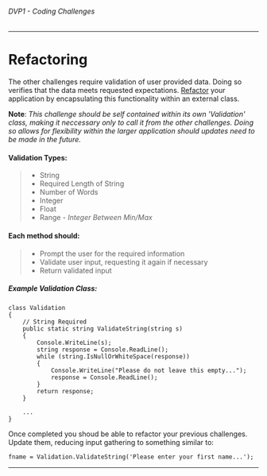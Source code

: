 ###### *DVP1 - Coding Challenges*
---

# Refactoring

The other challenges require validation of user provided data. Doing so verifies that the data meets requested expectations. [Refactor](https://refactoring.com/) your application by encapsulating this functionality within an external class.

**Note**: *This challenge should be self contained within its own 'Validation' class, making it neccessary only to call it from the other challenges. Doing so allows for flexibility within the larger application should updates need to be made in the future.*

#### Validation Types:
> * String
> * Required Length of String
> * Number of Words
> * Integer 
> * Float
> * Range *- Integer Between Min/Max*

#### Each method should:
> * Prompt the user for the required information
> * Validate user input, requesting it again if necessary
> * Return validated input

##### Example Validation Class:
```
class Validation
{
	// String Required
    public static string ValidateString(string s)
    {
        Console.WriteLine(s);
        string response = Console.ReadLine();
        while (string.IsNullOrWhiteSpace(response))
        {
            Console.WriteLine("Please do not leave this empty...");
            response = Console.ReadLine();
        }
        return response;
    }
    
    ...
}
```
Once completed you shoud be able to refactor your previous challenges. Update them, reducing input gathering to something similar to: 

```
fname = Validation.ValidateString('Please enter your first name...');
```
---